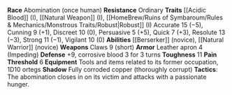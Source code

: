 **Race** Abomination (once human)
**Resistance** Ordinary 
**Traits** [[Acidic Blood]] (I), [[Natural Weapon]] (I), [[HomeBrew/Ruins of Symbaroum/Rules & Mechanics/Monstrous Traits/Robust|Robust]] (I) 
Accurate 15 (−5), Cunning 9 (+1), Discreet 10 (0), Persuasive 5 (+5), Quick 7 (+3), Resolute 13 (−3), Strong 11 (−1), Vigilant 10 (0) 
**Abilities** [[Berserker]] (novice), [[Natural Warrior]] (novice) 
**Weapons** Claws 9 (short) 
**Armor** Leather apron 4 (Impeding) 
**Defense** +9, corrosive blood 3 for 3 turns 
**Toughness** 11 
**Pain Threshold** 6 
**Equipment** Tools and items related to its former occupation, 1D10 ortegs 
**Shadow** Fully corroded copper (thoroughly corrupt) 
**Tactics**: The abomination closes in on its victim and attacks with a passionate hunger.